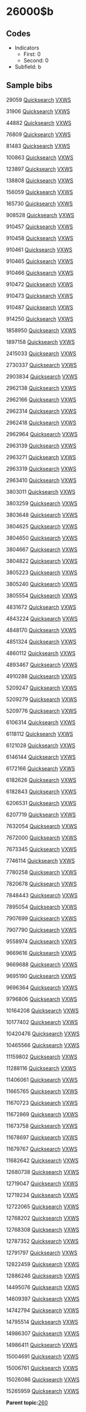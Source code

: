 # 26000$b

## Codes

-   Indicators
    -   First: 0
    -   Second: 0
-   Subfield: b

## Sample bibs

29059 [Quicksearch](https://search.library.yale.edu/catalog/29059) [VXWS](http://prodorbis.library.yale.edu:7014/vxws/GetHoldingsService?bibId=29059)

31906 [Quicksearch](https://search.library.yale.edu/catalog/31906) [VXWS](http://prodorbis.library.yale.edu:7014/vxws/GetHoldingsService?bibId=31906)

44882 [Quicksearch](https://search.library.yale.edu/catalog/44882) [VXWS](http://prodorbis.library.yale.edu:7014/vxws/GetHoldingsService?bibId=44882)

76809 [Quicksearch](https://search.library.yale.edu/catalog/76809) [VXWS](http://prodorbis.library.yale.edu:7014/vxws/GetHoldingsService?bibId=76809)

81483 [Quicksearch](https://search.library.yale.edu/catalog/81483) [VXWS](http://prodorbis.library.yale.edu:7014/vxws/GetHoldingsService?bibId=81483)

100863 [Quicksearch](https://search.library.yale.edu/catalog/100863) [VXWS](http://prodorbis.library.yale.edu:7014/vxws/GetHoldingsService?bibId=100863)

123897 [Quicksearch](https://search.library.yale.edu/catalog/123897) [VXWS](http://prodorbis.library.yale.edu:7014/vxws/GetHoldingsService?bibId=123897)

138808 [Quicksearch](https://search.library.yale.edu/catalog/138808) [VXWS](http://prodorbis.library.yale.edu:7014/vxws/GetHoldingsService?bibId=138808)

156059 [Quicksearch](https://search.library.yale.edu/catalog/156059) [VXWS](http://prodorbis.library.yale.edu:7014/vxws/GetHoldingsService?bibId=156059)

165730 [Quicksearch](https://search.library.yale.edu/catalog/165730) [VXWS](http://prodorbis.library.yale.edu:7014/vxws/GetHoldingsService?bibId=165730)

908528 [Quicksearch](https://search.library.yale.edu/catalog/908528) [VXWS](http://prodorbis.library.yale.edu:7014/vxws/GetHoldingsService?bibId=908528)

910457 [Quicksearch](https://search.library.yale.edu/catalog/910457) [VXWS](http://prodorbis.library.yale.edu:7014/vxws/GetHoldingsService?bibId=910457)

910458 [Quicksearch](https://search.library.yale.edu/catalog/910458) [VXWS](http://prodorbis.library.yale.edu:7014/vxws/GetHoldingsService?bibId=910458)

910461 [Quicksearch](https://search.library.yale.edu/catalog/910461) [VXWS](http://prodorbis.library.yale.edu:7014/vxws/GetHoldingsService?bibId=910461)

910465 [Quicksearch](https://search.library.yale.edu/catalog/910465) [VXWS](http://prodorbis.library.yale.edu:7014/vxws/GetHoldingsService?bibId=910465)

910466 [Quicksearch](https://search.library.yale.edu/catalog/910466) [VXWS](http://prodorbis.library.yale.edu:7014/vxws/GetHoldingsService?bibId=910466)

910472 [Quicksearch](https://search.library.yale.edu/catalog/910472) [VXWS](http://prodorbis.library.yale.edu:7014/vxws/GetHoldingsService?bibId=910472)

910473 [Quicksearch](https://search.library.yale.edu/catalog/910473) [VXWS](http://prodorbis.library.yale.edu:7014/vxws/GetHoldingsService?bibId=910473)

910487 [Quicksearch](https://search.library.yale.edu/catalog/910487) [VXWS](http://prodorbis.library.yale.edu:7014/vxws/GetHoldingsService?bibId=910487)

914250 [Quicksearch](https://search.library.yale.edu/catalog/914250) [VXWS](http://prodorbis.library.yale.edu:7014/vxws/GetHoldingsService?bibId=914250)

1858950 [Quicksearch](https://search.library.yale.edu/catalog/1858950) [VXWS](http://prodorbis.library.yale.edu:7014/vxws/GetHoldingsService?bibId=1858950)

1897158 [Quicksearch](https://search.library.yale.edu/catalog/1897158) [VXWS](http://prodorbis.library.yale.edu:7014/vxws/GetHoldingsService?bibId=1897158)

2415033 [Quicksearch](https://search.library.yale.edu/catalog/2415033) [VXWS](http://prodorbis.library.yale.edu:7014/vxws/GetHoldingsService?bibId=2415033)

2730337 [Quicksearch](https://search.library.yale.edu/catalog/2730337) [VXWS](http://prodorbis.library.yale.edu:7014/vxws/GetHoldingsService?bibId=2730337)

2903834 [Quicksearch](https://search.library.yale.edu/catalog/2903834) [VXWS](http://prodorbis.library.yale.edu:7014/vxws/GetHoldingsService?bibId=2903834)

2962138 [Quicksearch](https://search.library.yale.edu/catalog/2962138) [VXWS](http://prodorbis.library.yale.edu:7014/vxws/GetHoldingsService?bibId=2962138)

2962166 [Quicksearch](https://search.library.yale.edu/catalog/2962166) [VXWS](http://prodorbis.library.yale.edu:7014/vxws/GetHoldingsService?bibId=2962166)

2962314 [Quicksearch](https://search.library.yale.edu/catalog/2962314) [VXWS](http://prodorbis.library.yale.edu:7014/vxws/GetHoldingsService?bibId=2962314)

2962418 [Quicksearch](https://search.library.yale.edu/catalog/2962418) [VXWS](http://prodorbis.library.yale.edu:7014/vxws/GetHoldingsService?bibId=2962418)

2962964 [Quicksearch](https://search.library.yale.edu/catalog/2962964) [VXWS](http://prodorbis.library.yale.edu:7014/vxws/GetHoldingsService?bibId=2962964)

2963139 [Quicksearch](https://search.library.yale.edu/catalog/2963139) [VXWS](http://prodorbis.library.yale.edu:7014/vxws/GetHoldingsService?bibId=2963139)

2963271 [Quicksearch](https://search.library.yale.edu/catalog/2963271) [VXWS](http://prodorbis.library.yale.edu:7014/vxws/GetHoldingsService?bibId=2963271)

2963319 [Quicksearch](https://search.library.yale.edu/catalog/2963319) [VXWS](http://prodorbis.library.yale.edu:7014/vxws/GetHoldingsService?bibId=2963319)

2963410 [Quicksearch](https://search.library.yale.edu/catalog/2963410) [VXWS](http://prodorbis.library.yale.edu:7014/vxws/GetHoldingsService?bibId=2963410)

3803011 [Quicksearch](https://search.library.yale.edu/catalog/3803011) [VXWS](http://prodorbis.library.yale.edu:7014/vxws/GetHoldingsService?bibId=3803011)

3803259 [Quicksearch](https://search.library.yale.edu/catalog/3803259) [VXWS](http://prodorbis.library.yale.edu:7014/vxws/GetHoldingsService?bibId=3803259)

3803648 [Quicksearch](https://search.library.yale.edu/catalog/3803648) [VXWS](http://prodorbis.library.yale.edu:7014/vxws/GetHoldingsService?bibId=3803648)

3804625 [Quicksearch](https://search.library.yale.edu/catalog/3804625) [VXWS](http://prodorbis.library.yale.edu:7014/vxws/GetHoldingsService?bibId=3804625)

3804650 [Quicksearch](https://search.library.yale.edu/catalog/3804650) [VXWS](http://prodorbis.library.yale.edu:7014/vxws/GetHoldingsService?bibId=3804650)

3804667 [Quicksearch](https://search.library.yale.edu/catalog/3804667) [VXWS](http://prodorbis.library.yale.edu:7014/vxws/GetHoldingsService?bibId=3804667)

3804822 [Quicksearch](https://search.library.yale.edu/catalog/3804822) [VXWS](http://prodorbis.library.yale.edu:7014/vxws/GetHoldingsService?bibId=3804822)

3805223 [Quicksearch](https://search.library.yale.edu/catalog/3805223) [VXWS](http://prodorbis.library.yale.edu:7014/vxws/GetHoldingsService?bibId=3805223)

3805240 [Quicksearch](https://search.library.yale.edu/catalog/3805240) [VXWS](http://prodorbis.library.yale.edu:7014/vxws/GetHoldingsService?bibId=3805240)

3805554 [Quicksearch](https://search.library.yale.edu/catalog/3805554) [VXWS](http://prodorbis.library.yale.edu:7014/vxws/GetHoldingsService?bibId=3805554)

4831672 [Quicksearch](https://search.library.yale.edu/catalog/4831672) [VXWS](http://prodorbis.library.yale.edu:7014/vxws/GetHoldingsService?bibId=4831672)

4843224 [Quicksearch](https://search.library.yale.edu/catalog/4843224) [VXWS](http://prodorbis.library.yale.edu:7014/vxws/GetHoldingsService?bibId=4843224)

4848170 [Quicksearch](https://search.library.yale.edu/catalog/4848170) [VXWS](http://prodorbis.library.yale.edu:7014/vxws/GetHoldingsService?bibId=4848170)

4851324 [Quicksearch](https://search.library.yale.edu/catalog/4851324) [VXWS](http://prodorbis.library.yale.edu:7014/vxws/GetHoldingsService?bibId=4851324)

4860112 [Quicksearch](https://search.library.yale.edu/catalog/4860112) [VXWS](http://prodorbis.library.yale.edu:7014/vxws/GetHoldingsService?bibId=4860112)

4893467 [Quicksearch](https://search.library.yale.edu/catalog/4893467) [VXWS](http://prodorbis.library.yale.edu:7014/vxws/GetHoldingsService?bibId=4893467)

4910288 [Quicksearch](https://search.library.yale.edu/catalog/4910288) [VXWS](http://prodorbis.library.yale.edu:7014/vxws/GetHoldingsService?bibId=4910288)

5209247 [Quicksearch](https://search.library.yale.edu/catalog/5209247) [VXWS](http://prodorbis.library.yale.edu:7014/vxws/GetHoldingsService?bibId=5209247)

5209279 [Quicksearch](https://search.library.yale.edu/catalog/5209279) [VXWS](http://prodorbis.library.yale.edu:7014/vxws/GetHoldingsService?bibId=5209279)

5209776 [Quicksearch](https://search.library.yale.edu/catalog/5209776) [VXWS](http://prodorbis.library.yale.edu:7014/vxws/GetHoldingsService?bibId=5209776)

6106314 [Quicksearch](https://search.library.yale.edu/catalog/6106314) [VXWS](http://prodorbis.library.yale.edu:7014/vxws/GetHoldingsService?bibId=6106314)

6118112 [Quicksearch](https://search.library.yale.edu/catalog/6118112) [VXWS](http://prodorbis.library.yale.edu:7014/vxws/GetHoldingsService?bibId=6118112)

6121028 [Quicksearch](https://search.library.yale.edu/catalog/6121028) [VXWS](http://prodorbis.library.yale.edu:7014/vxws/GetHoldingsService?bibId=6121028)

6146144 [Quicksearch](https://search.library.yale.edu/catalog/6146144) [VXWS](http://prodorbis.library.yale.edu:7014/vxws/GetHoldingsService?bibId=6146144)

6172166 [Quicksearch](https://search.library.yale.edu/catalog/6172166) [VXWS](http://prodorbis.library.yale.edu:7014/vxws/GetHoldingsService?bibId=6172166)

6182626 [Quicksearch](https://search.library.yale.edu/catalog/6182626) [VXWS](http://prodorbis.library.yale.edu:7014/vxws/GetHoldingsService?bibId=6182626)

6182843 [Quicksearch](https://search.library.yale.edu/catalog/6182843) [VXWS](http://prodorbis.library.yale.edu:7014/vxws/GetHoldingsService?bibId=6182843)

6206531 [Quicksearch](https://search.library.yale.edu/catalog/6206531) [VXWS](http://prodorbis.library.yale.edu:7014/vxws/GetHoldingsService?bibId=6206531)

6207719 [Quicksearch](https://search.library.yale.edu/catalog/6207719) [VXWS](http://prodorbis.library.yale.edu:7014/vxws/GetHoldingsService?bibId=6207719)

7632054 [Quicksearch](https://search.library.yale.edu/catalog/7632054) [VXWS](http://prodorbis.library.yale.edu:7014/vxws/GetHoldingsService?bibId=7632054)

7672000 [Quicksearch](https://search.library.yale.edu/catalog/7672000) [VXWS](http://prodorbis.library.yale.edu:7014/vxws/GetHoldingsService?bibId=7672000)

7673345 [Quicksearch](https://search.library.yale.edu/catalog/7673345) [VXWS](http://prodorbis.library.yale.edu:7014/vxws/GetHoldingsService?bibId=7673345)

7746114 [Quicksearch](https://search.library.yale.edu/catalog/7746114) [VXWS](http://prodorbis.library.yale.edu:7014/vxws/GetHoldingsService?bibId=7746114)

7780258 [Quicksearch](https://search.library.yale.edu/catalog/7780258) [VXWS](http://prodorbis.library.yale.edu:7014/vxws/GetHoldingsService?bibId=7780258)

7820678 [Quicksearch](https://search.library.yale.edu/catalog/7820678) [VXWS](http://prodorbis.library.yale.edu:7014/vxws/GetHoldingsService?bibId=7820678)

7848443 [Quicksearch](https://search.library.yale.edu/catalog/7848443) [VXWS](http://prodorbis.library.yale.edu:7014/vxws/GetHoldingsService?bibId=7848443)

7895054 [Quicksearch](https://search.library.yale.edu/catalog/7895054) [VXWS](http://prodorbis.library.yale.edu:7014/vxws/GetHoldingsService?bibId=7895054)

7907699 [Quicksearch](https://search.library.yale.edu/catalog/7907699) [VXWS](http://prodorbis.library.yale.edu:7014/vxws/GetHoldingsService?bibId=7907699)

7907790 [Quicksearch](https://search.library.yale.edu/catalog/7907790) [VXWS](http://prodorbis.library.yale.edu:7014/vxws/GetHoldingsService?bibId=7907790)

9558974 [Quicksearch](https://search.library.yale.edu/catalog/9558974) [VXWS](http://prodorbis.library.yale.edu:7014/vxws/GetHoldingsService?bibId=9558974)

9669616 [Quicksearch](https://search.library.yale.edu/catalog/9669616) [VXWS](http://prodorbis.library.yale.edu:7014/vxws/GetHoldingsService?bibId=9669616)

9669688 [Quicksearch](https://search.library.yale.edu/catalog/9669688) [VXWS](http://prodorbis.library.yale.edu:7014/vxws/GetHoldingsService?bibId=9669688)

9695190 [Quicksearch](https://search.library.yale.edu/catalog/9695190) [VXWS](http://prodorbis.library.yale.edu:7014/vxws/GetHoldingsService?bibId=9695190)

9696364 [Quicksearch](https://search.library.yale.edu/catalog/9696364) [VXWS](http://prodorbis.library.yale.edu:7014/vxws/GetHoldingsService?bibId=9696364)

9796806 [Quicksearch](https://search.library.yale.edu/catalog/9796806) [VXWS](http://prodorbis.library.yale.edu:7014/vxws/GetHoldingsService?bibId=9796806)

10164208 [Quicksearch](https://search.library.yale.edu/catalog/10164208) [VXWS](http://prodorbis.library.yale.edu:7014/vxws/GetHoldingsService?bibId=10164208)

10177402 [Quicksearch](https://search.library.yale.edu/catalog/10177402) [VXWS](http://prodorbis.library.yale.edu:7014/vxws/GetHoldingsService?bibId=10177402)

10420476 [Quicksearch](https://search.library.yale.edu/catalog/10420476) [VXWS](http://prodorbis.library.yale.edu:7014/vxws/GetHoldingsService?bibId=10420476)

10465566 [Quicksearch](https://search.library.yale.edu/catalog/10465566) [VXWS](http://prodorbis.library.yale.edu:7014/vxws/GetHoldingsService?bibId=10465566)

11159802 [Quicksearch](https://search.library.yale.edu/catalog/11159802) [VXWS](http://prodorbis.library.yale.edu:7014/vxws/GetHoldingsService?bibId=11159802)

11288116 [Quicksearch](https://search.library.yale.edu/catalog/11288116) [VXWS](http://prodorbis.library.yale.edu:7014/vxws/GetHoldingsService?bibId=11288116)

11406061 [Quicksearch](https://search.library.yale.edu/catalog/11406061) [VXWS](http://prodorbis.library.yale.edu:7014/vxws/GetHoldingsService?bibId=11406061)

11665765 [Quicksearch](https://search.library.yale.edu/catalog/11665765) [VXWS](http://prodorbis.library.yale.edu:7014/vxws/GetHoldingsService?bibId=11665765)

11670723 [Quicksearch](https://search.library.yale.edu/catalog/11670723) [VXWS](http://prodorbis.library.yale.edu:7014/vxws/GetHoldingsService?bibId=11670723)

11672869 [Quicksearch](https://search.library.yale.edu/catalog/11672869) [VXWS](http://prodorbis.library.yale.edu:7014/vxws/GetHoldingsService?bibId=11672869)

11673758 [Quicksearch](https://search.library.yale.edu/catalog/11673758) [VXWS](http://prodorbis.library.yale.edu:7014/vxws/GetHoldingsService?bibId=11673758)

11678697 [Quicksearch](https://search.library.yale.edu/catalog/11678697) [VXWS](http://prodorbis.library.yale.edu:7014/vxws/GetHoldingsService?bibId=11678697)

11679767 [Quicksearch](https://search.library.yale.edu/catalog/11679767) [VXWS](http://prodorbis.library.yale.edu:7014/vxws/GetHoldingsService?bibId=11679767)

11682642 [Quicksearch](https://search.library.yale.edu/catalog/11682642) [VXWS](http://prodorbis.library.yale.edu:7014/vxws/GetHoldingsService?bibId=11682642)

12680738 [Quicksearch](https://search.library.yale.edu/catalog/12680738) [VXWS](http://prodorbis.library.yale.edu:7014/vxws/GetHoldingsService?bibId=12680738)

12719047 [Quicksearch](https://search.library.yale.edu/catalog/12719047) [VXWS](http://prodorbis.library.yale.edu:7014/vxws/GetHoldingsService?bibId=12719047)

12719234 [Quicksearch](https://search.library.yale.edu/catalog/12719234) [VXWS](http://prodorbis.library.yale.edu:7014/vxws/GetHoldingsService?bibId=12719234)

12722065 [Quicksearch](https://search.library.yale.edu/catalog/12722065) [VXWS](http://prodorbis.library.yale.edu:7014/vxws/GetHoldingsService?bibId=12722065)

12768202 [Quicksearch](https://search.library.yale.edu/catalog/12768202) [VXWS](http://prodorbis.library.yale.edu:7014/vxws/GetHoldingsService?bibId=12768202)

12768308 [Quicksearch](https://search.library.yale.edu/catalog/12768308) [VXWS](http://prodorbis.library.yale.edu:7014/vxws/GetHoldingsService?bibId=12768308)

12787352 [Quicksearch](https://search.library.yale.edu/catalog/12787352) [VXWS](http://prodorbis.library.yale.edu:7014/vxws/GetHoldingsService?bibId=12787352)

12791797 [Quicksearch](https://search.library.yale.edu/catalog/12791797) [VXWS](http://prodorbis.library.yale.edu:7014/vxws/GetHoldingsService?bibId=12791797)

12822459 [Quicksearch](https://search.library.yale.edu/catalog/12822459) [VXWS](http://prodorbis.library.yale.edu:7014/vxws/GetHoldingsService?bibId=12822459)

12886246 [Quicksearch](https://search.library.yale.edu/catalog/12886246) [VXWS](http://prodorbis.library.yale.edu:7014/vxws/GetHoldingsService?bibId=12886246)

14495076 [Quicksearch](https://search.library.yale.edu/catalog/14495076) [VXWS](http://prodorbis.library.yale.edu:7014/vxws/GetHoldingsService?bibId=14495076)

14609397 [Quicksearch](https://search.library.yale.edu/catalog/14609397) [VXWS](http://prodorbis.library.yale.edu:7014/vxws/GetHoldingsService?bibId=14609397)

14742794 [Quicksearch](https://search.library.yale.edu/catalog/14742794) [VXWS](http://prodorbis.library.yale.edu:7014/vxws/GetHoldingsService?bibId=14742794)

14795514 [Quicksearch](https://search.library.yale.edu/catalog/14795514) [VXWS](http://prodorbis.library.yale.edu:7014/vxws/GetHoldingsService?bibId=14795514)

14986307 [Quicksearch](https://search.library.yale.edu/catalog/14986307) [VXWS](http://prodorbis.library.yale.edu:7014/vxws/GetHoldingsService?bibId=14986307)

14986411 [Quicksearch](https://search.library.yale.edu/catalog/14986411) [VXWS](http://prodorbis.library.yale.edu:7014/vxws/GetHoldingsService?bibId=14986411)

15004691 [Quicksearch](https://search.library.yale.edu/catalog/15004691) [VXWS](http://prodorbis.library.yale.edu:7014/vxws/GetHoldingsService?bibId=15004691)

15006761 [Quicksearch](https://search.library.yale.edu/catalog/15006761) [VXWS](http://prodorbis.library.yale.edu:7014/vxws/GetHoldingsService?bibId=15006761)

15026086 [Quicksearch](https://search.library.yale.edu/catalog/15026086) [VXWS](http://prodorbis.library.yale.edu:7014/vxws/GetHoldingsService?bibId=15026086)

15265959 [Quicksearch](https://search.library.yale.edu/catalog/15265959) [VXWS](http://prodorbis.library.yale.edu:7014/vxws/GetHoldingsService?bibId=15265959)

**Parent topic:**[260](../../tags/260/260.md)

